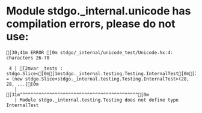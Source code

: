 # Module stdgo._internal.unicode has compilation errors, please do not use:
```
[30;41m ERROR [0m stdgo/_internal/unicode_test/Unicode.hx:4: characters 26-70

 4 | [2mvar _tests : stdgo.Slice<[0m[1mstdgo._internal.testing.Testing.InternalTest[0m[2m> = (new stdgo.Slice<stdgo._internal.testing.Testing.InternalTest>(28, 28, ...[[0m
   |                          [31m^^^^^^^^^^^^^^^^^^^^^^^^^^^^^^^^^^^^^^^^^^^^[0m
   | Module stdgo._internal.testing.Testing does not define type InternalTest


```

